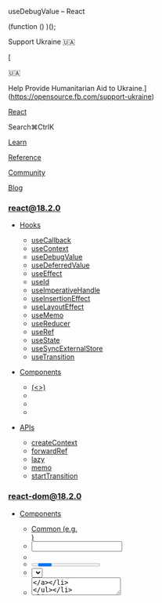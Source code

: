 useDebugValue – React

(function () )();

Support Ukraine 🇺🇦

[

🇺🇦

Help Provide Humanitarian Aid to Ukraine.](https://opensource.fb.com/support-ukraine)

[React](../../index.html)

Search⌘CtrlK

[Learn](../../learn.html)

[Reference](../react.html)

[Community](../../community.html)

[Blog](../../blog.html)

[](https://github.com/facebook/react/releases)

### react@18.2.0

*   [Hooks](../react.html "Hooks")
    
    *   [useCallback](useCallback.html "useCallback")
    *   [useContext](useContext.html "useContext")
    *   [useDebugValue](useDebugValue.html "useDebugValue")
    *   [useDeferredValue](useDeferredValue.html "useDeferredValue")
    *   [useEffect](useEffect.html "useEffect")
    *   [useId](useId.html "useId")
    *   [useImperativeHandle](useImperativeHandle.html "useImperativeHandle")
    *   [useInsertionEffect](useInsertionEffect.html "useInsertionEffect")
    *   [useLayoutEffect](useLayoutEffect.html "useLayoutEffect")
    *   [useMemo](useMemo.html "useMemo")
    *   [useReducer](useReducer.html "useReducer")
    *   [useRef](useRef.html "useRef")
    *   [useState](useState.html "useState")
    *   [useSyncExternalStore](useSyncExternalStore.html "useSyncExternalStore")
    *   [useTransition](useTransition.html "useTransition")
    
*   [Components](components.html "Components")
    
    *   [<Fragment> (<>)](Fragment.html "<Fragment> (<>)")
    *   [<Profiler>](Profiler.html "<Profiler>")
    *   [<StrictMode>](StrictMode.html "<StrictMode>")
    *   [<Suspense>](Suspense.html "<Suspense>")
    
*   [APIs](apis.html "APIs")
    
    *   [createContext](createContext.html "createContext")
    *   [forwardRef](forwardRef.html "forwardRef")
    *   [lazy](lazy.html "lazy")
    *   [memo](memo.html "memo")
    *   [startTransition](startTransition.html "startTransition")
    

### react-dom@18.2.0

*   [Components](../react-dom/components.html "Components")
    
    *   [Common (e.g. <div>)](../react-dom/components/common.html "Common (e.g. <div>)")
    *   [<input>](../react-dom/components/input.html "<input>")
    *   [<option>](../react-dom/components/option.html "<option>")
    *   [<progress>](../react-dom/components/progress.html "<progress>")
    *   [<select>](../react-dom/components/select.html "<select>")
    *   [<textarea>](../react-dom/components/textarea.html "<textarea>")
    
*   [APIs](../react-dom.html "APIs")
    
    *   [createPortal](../react-dom/createPortal.html "createPortal")
    *   [flushSync](../react-dom/flushSync.html "flushSync")
    *   [findDOMNode](../react-dom/findDOMNode.html "findDOMNode")
    *   [hydrate](../react-dom/hydrate.html "hydrate")
    *   [render](../react-dom/render.html "render")
    *   [unmountComponentAtNode](../react-dom/unmountComponentAtNode.html "unmountComponentAtNode")
    
*   [Client APIs](../react-dom/client.html "Client APIs")
    
    *   [createRoot](../react-dom/client/createRoot.html "createRoot")
    *   [hydrateRoot](../react-dom/client/hydrateRoot.html "hydrateRoot")
    
*   [Server APIs](../react-dom/server.html "Server APIs")
    
    *   [renderToNodeStream](../react-dom/server/renderToNodeStream.html "renderToNodeStream")
    *   [renderToPipeableStream](../react-dom/server/renderToPipeableStream.html "renderToPipeableStream")
    *   [renderToReadableStream](../react-dom/server/renderToReadableStream.html "renderToReadableStream")
    *   [renderToStaticMarkup](../react-dom/server/renderToStaticMarkup.html "renderToStaticMarkup")
    *   [renderToStaticNodeStream](../react-dom/server/renderToStaticNodeStream.html "renderToStaticNodeStream")
    *   [renderToString](../react-dom/server/renderToString.html "renderToString")
    

### Legacy APIs

*   [Legacy React APIs](legacy.html "Legacy React APIs")
    
    *   [Children](Children.html "Children")
    *   [cloneElement](cloneElement.html "cloneElement")
    *   [Component](Component.html "Component")
    *   [createElement](createElement.html "createElement")
    *   [createFactory](createFactory.html "createFactory")
    *   [createRef](createRef.html "createRef")
    *   [isValidElement](isValidElement.html "isValidElement")
    *   [PureComponent](PureComponent.html "PureComponent")
    

Is this page useful?

[API Reference](../react.html)

[Hooks](../react.html)

useDebugValue[](#undefined "Link for this heading")
===================================================

`useDebugValue` is a React Hook that lets you add a label to a custom Hook in [React DevTools.](../../learn/react-developer-tools.html)

    useDebugValue(value, format?)

*   [Reference](#reference)
    *   [`useDebugValue(value, format?)`](#usedebugvalue)
*   [Usage](#usage)
    *   [Adding a label to a custom Hook](#adding-a-label-to-a-custom-hook)
    *   [Deferring formatting of a debug value](#deferring-formatting-of-a-debug-value)

* * *

Reference[](#reference "Link for Reference ")
---------------------------------------------

### `useDebugValue(value, format?)`[](#usedebugvalue "Link for this heading")

Call `useDebugValue` at the top level of your [custom Hook](../../learn/reusing-logic-with-custom-hooks.html) to display a readable debug value:

    import 

[See more examples below.](#usage)

#### Parameters[](#parameters "Link for Parameters ")

*   `value`: The value you want to display in React DevTools. It can have any type.
*   **optional** `format`: A formatting function. When the component is inspected, React DevTools will call the formatting function with the `value` as the argument, and then display the returned formatted value (which may have any type). If you don’t specify the formatting function, the original `value` itself will be displayed.

#### Returns[](#returns "Link for Returns ")

`useDebugValue` does not return anything.

Usage[](#usage "Link for Usage ")
---------------------------------

### Adding a label to a custom Hook[](#adding-a-label-to-a-custom-hook "Link for Adding a label to a custom Hook ")

Call `useDebugValue` at the top level of your [custom Hook](../../learn/reusing-logic-with-custom-hooks.html) to display a readable debug value for [React DevTools.](../../learn/react-developer-tools.html)

    import 

This gives components calling `useOnlineStatus` a label like `OnlineStatus: "Online"` when you inspect them:

![A screenshot of React DevTools showing the debug value](../../images/docs/react-devtools-usedebugvalue.png)

Without the `useDebugValue` call, only the underlying data (in this example, `true`) would be displayed.

App.jsuseOnlineStatus.js

useOnlineStatus.js

Reset[Fork](https://codesandbox.io/api/v1/sandboxes/define?undefined "Open in CodeSandbox")

import  from 'react';

export function useOnlineStatus() {
  const isOnline = useSyncExternalStore(subscribe, () \=> navigator.onLine, () \=> true);
  useDebugValue(isOnline ? 'Online' : 'Offline');
  return isOnline;
}

function subscribe(callback) {
  window.addEventListener('online', callback);
  window.addEventListener('offline', callback);
  return () \=> {
    window.removeEventListener('online', callback);
    window.removeEventListener('offline', callback);
  };
}

Show more

### Note

Don’t add debug values to every custom Hook. It’s most valuable for custom Hooks that are part of shared libraries and that have a complex internal data structure that’s difficult to inspect.

* * *

### Deferring formatting of a debug value[](#deferring-formatting-of-a-debug-value "Link for Deferring formatting of a debug value ")

You can also pass a formatting function as the second argument to `useDebugValue`:

    useDebugValue(date, date => date.toDateString());

Your formatting function will receive the debug value as a parameter and should return a formatted display value. When your component is inspected, React DevTools will call this function and display its result.

This lets you avoid running potentially expensive formatting logic unless the component is actually inspected. For example, if `date` is a Date value, this avoids calling `toDateString()` on it for every render.

[PrevioususeContext](useContext.html)[NextuseDeferredValue](useDeferredValue.html)

* * *

How do you like these docs?

[Take our survey!](https://www.surveymonkey.co.uk/r/PYRPF3X)

* * *

[

](https://opensource.fb.com/)

©2023

[Learn React](../../learn.html)

[Quick Start](../../learn.html)

[Installation](../../learn/installation.html)

[Describing the UI](../../learn/describing-the-ui.html)

[Adding Interactivity](../../learn/adding-interactivity.html)

[Managing State](../../learn/managing-state.html)

[Escape Hatches](../../learn/escape-hatches.html)

[API Reference](../react.html)

[React APIs](../react.html)

[React DOM APIs](../react-dom.html)

[Community](../../community.html)

[Code of Conduct](https://github.com/facebook/react/blob/main/CODE_OF_CONDUCT.md)

[Meet the Team](../../community/team.html)

[Docs Contributors](../../community/docs-contributors.html)

[Acknowledgements](../../community/acknowledgements.html)

More

[Blog](../../blog.html)

[React Native](https://reactnative.dev/)

[Privacy](https://opensource.facebook.com/legal/privacy)

[Terms](https://opensource.fb.com/legal/terms/)

[](https://www.facebook.com/react)[](https://twitter.com/reactjs)[](https://github.com/facebook/react)

On this page
------------

*   [Overview](#)
*   [Reference](#reference)
*   [`useDebugValue(value, format?)`](#usedebugvalue)
*   [Usage](#usage)
*   [Adding a label to a custom Hook](#adding-a-label-to-a-custom-hook)
*   [Deferring formatting of a debug value](#deferring-formatting-of-a-debug-value)

